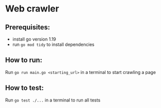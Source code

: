 # Web crawler

## Prerequisites:

- install go version 1.19
- run `go mod tidy` to install dependencies

## How to run:

Run `go run main.go <starting_url>` in a terminal to start crawling a page

## How to test:

Run `go test ./...` in a terminal to run all tests
